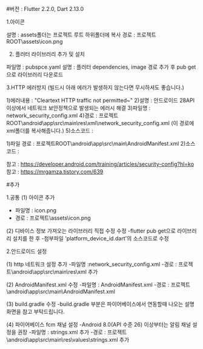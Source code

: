 #버전 : Flutter 2.2.0, Dart 2.13.0

1.아이콘

설명 : assets폴더는 프로젝트 루트 하위폴더에 복사
경로 : 프로젝트ROOT\assets\icon.png


2. 플러터 라이브러리 추가 및 설치

파일명 : pubspce.yaml
설명 : 플러터 dependencies, image 경로 추가 후 pub get으로 라이브러리 다운로드


3.HTTP 에러방지 (빌드시 아래 에러가 발생하지 않는다면 무시하셔도 좋습니다.)

1)에러내용 : "Cleartext HTTP traffic not permitted~"
2)설명 : 안드로이드 28API 이상에서 네트워크 보안정책으로 발생되는 에러시 해결
3)파일명 : network_security_config.xml
4)경로 : 프로젝트ROOT\android\app\src\main\res\xml\network_security_config.xml
          (이 경로에 xml폴더를 복사해줍니다.)
5)소스코드 : 

<?xml version="1.0" encoding="utf-8"?>
<network-security-config>
    <base-config cleartextTrafficPermitted="true">
        <trust-anchors>
            <certificates src="system" />
        </trust-anchors>
    </base-config>
</network-security-config>

1)파일 경로 : 프로젝트ROOT\android\app\src\main\AndroidManifest.xml
2)소스코드 :
 
<uses-permission android:name="android.permission.INTERNET" />
<activity
android:networkSecurityConfig="@xml/network_security_config"
android:usesCleartextTraffic="true">

참고 : https://developer.android.com/training/articles/security-config?hl=ko
참고 : https://mrgamza.tistory.com/639

#추가 

1.공통 
(1) 아이콘 추가
- 파일명 : icon.png
- 경로 : 프로젝트\assets\icon.png

(2) 디바이스 정보 가져오는 라이브러리 직접 수정 수정
-flutter pub get으로 라이브러리 설치를 한 후 
-첨부파일 'platform_device_id.dart'의 소스코드로 수정


2.안드로이드 설정

(1) http 네트워크 설정 추가
-파일명 :network_security_config.xml
-경로 : 프로젝트\android\app\src\main\res\xml 추가

(2) AndroidManifest.xml 수정
-파일명 : AndroidManifest.xml
-경로 : 프로젝트\android\app\src\main\AndroidManifest.xml

(3) build.gradle 수정
-build.gradle 부분은 파이어베이스에서 연동할때 나오는 설명화면을 참고 부탁드립니다.

(4) 파이어베이스 fcm 채널 설정
-Android 8.0(API 수준 26) 이상부터는 알림 채널 설정을 권장
-파일명 : strings.xml 추가
-경로 : 프로젝트\android\app\src\main\res\values\strings.xml 추가
